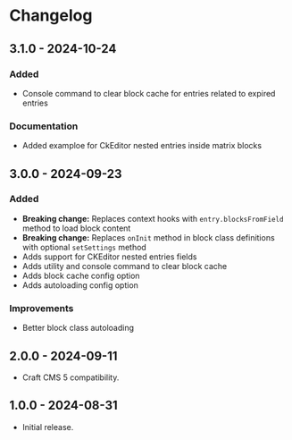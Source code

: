 # Changelog

## 3.1.0 - 2024-10-24

### Added

- Console command to clear block cache for entries related to expired entries

### Documentation

- Added examploe for CkEditor nested entries inside matrix blocks

## 3.0.0 - 2024-09-23

### Added

- **Breaking change:** Replaces context hooks with `entry.blocksFromField` method to load block content
- **Breaking change:** Replaces `onInit` method in block class definitions with optional `setSettings` method
- Adds support for CKEditor nested entries fields
- Adds utility and console command to clear block cache 
- Adds block cache config option
- Adds autoloading config option

### Improvements

- Better block class autoloading

## 2.0.0 - 2024-09-11

- Craft CMS 5 compatibility.

## 1.0.0 - 2024-08-31

- Initial release.

